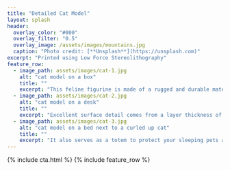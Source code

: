 ```yaml
---
title: "Detailed Cat Model"
layout: splash
header:
  overlay_color: "#000"
  overlay_filter: "0.5"
  overlay_image: /assets/images/mountains.jpg
  caption: "Photo credit: [**Unsplash**](https://unsplash.com)"
excerpt: "Printed using Low Force Stereolithography"
feature_row:
  - image_path: assets/images/cat-1.jpg
    alt: "cat model on a box"
    title: ""
    excerpt: "This feline figurine is made of a rugged and durable material, weighs four ounces, and is three and a quarter inches tall."
  - image_path: assets/images/cat-2.jpg
    alt: "cat model on a desk"
    title: ""
    excerpt: "Excellent surface detail comes from a layer thickness of one hundred microns using the latest laser technology; Everyone knows cats love lasers!"
  - image_path: assets/images/cat-3.jpg
    alt: "cat model on a bed next to a curled up cat"
    title: ""
    excerpt: "It also serves as a totem to protect your sleeping pets and will never back away in the face of danger."
---
```

{% include cta.html %}
{% include feature_row %}
